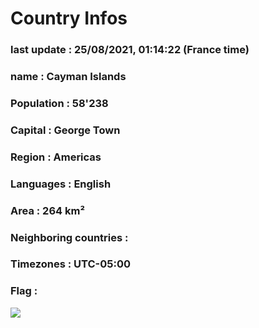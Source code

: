 # Country  Infos
### last update : 25/08/2021, 01:14:22 (France time)

### name : Cayman Islands
### Population : 58'238
### Capital : George Town
### Region : Americas
### Languages : English
### Area : 264 km²
### Neighboring countries : 
### Timezones : UTC-05:00

### Flag :
![](https://restcountries.eu/data/cym.svg)